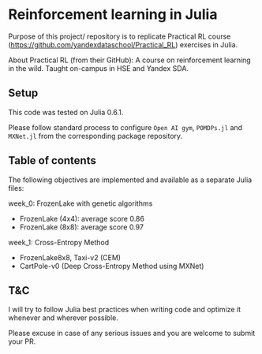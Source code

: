 # Reinforcement learning in Julia

Purpose of this project/ repository is to replicate Practical RL course (https://github.com/yandexdataschool/Practical_RL) exercises in Julia.

About Practical RL (from their GitHub): A course on reinforcement learning in the wild. Taught on-campus in HSE and Yandex SDA.

## Setup

This code was tested on Julia 0.6.1.

Please follow standard process to configure `Open AI gym`, `POMDPs.jl` and `MXNet.jl` from the corresponding package repository.

## Table of contents

The following objectives are implemented and available as a separate Julia files:

week_0: FrozenLake with genetic algorithms
- FrozenLake (4x4): average score 0.86
- FrozenLake (8x8): average score 0.97

week_1: Cross-Entropy Method
- FrozenLake8x8, Taxi-v2 (CEM)
- CartPole-v0 (Deep Cross-Entropy Method using MXNet)




## T&C

I will try to follow Julia best practices when writing code and optimize it whenever and wherever possible.

Please excuse in case of any serious issues and you are welcome to submit your PR.
